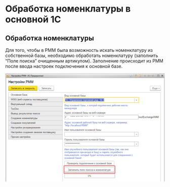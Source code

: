 # Обработка номенклатуры в основной 1С

## Обработка номенклатуры

Для того, чтобы в РММ была возможность искать номенклатуру из собственной базы, необходимо обработать номенклатуру \(заполнить “Поле поиска” очищенным артикулом\). Заполнение происходит из РММ после ввода настроек подключения к основной базе.

![](../.gitbook/assets/image%20%2818%29.png)

